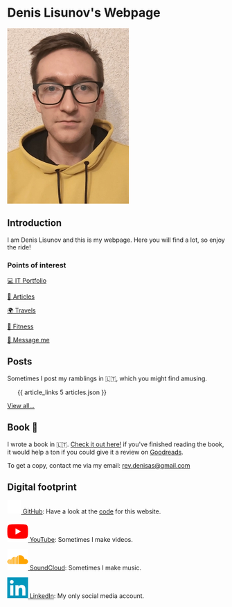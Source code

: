# Denis Lisunov's Webpage

<article class="profile-article">

<div class="profile">

![This is me](/static/images/dee.webp)

</div>

## Introduction

<div class="text-center">

I am Denis Lisunov and this is my webpage. Here you will find a lot, so enjoy the ride!

</div>

### Points of interest

<nav aria-label="navigation">

[ 💻 IT Portfolio](/page/portfolio)

[ 📝 Articles](/articles)

[ 🌍 Travels](/page/travels)

[ 💪 Fitness](/page/fitness)

[ 📩 Message me](/page/contact)

</nav>

</article>

<article class="profile-article">

## Posts

Sometimes I post my ramblings in 🇱🇹, which you might find amusing.

<ul>

{{ article_links 5 articles.json }}

</ul>

<div class="text-center">

[View all...](/articles)

</div>

</article>

<article class="profile-article">

## Book 📕

I wrote a book in 🇱🇹. [Check it out here!](/articles/parasiau-knyga/) if you've finished reading the book, it would help a ton if you could give it a review on [Goodreads](https://www.goodreads.com/book/show/124929130-meil-s-aidimas). 

To get a copy, contact me via my email: rev.denisas@gmail.com

</article>

<article class="profile-article">

## Digital footprint

<div class="fit-center">

[<img class="icon" src="/static/icons/gh.png" alt="GitHub icon"> GitHub](https://github.com/NorthOC): Have a look at the [code](https://github.com/NorthOC/northoc.github.io) for this website.

[<img class="icon" src="/static/icons/yt.png" alt="YouTube icon"> YouTube](https://www.youtube.com/channel/UCLRc-Q0WkFgIywm2NUPoGow): Sometimes I make videos.

[<img class="icon" src="/static/icons/sc1.png" alt="LinkedIn icon"> SoundCloud](https://soundcloud.com/denis-lisunov): Sometimes I make music.

[<img class="icon" src="/static/icons/li.png" alt="LinkedIn icon"> LinkedIn](https://www.linkedin.com/in/denis-lisunov/): My only social media account.

</div>

</article>